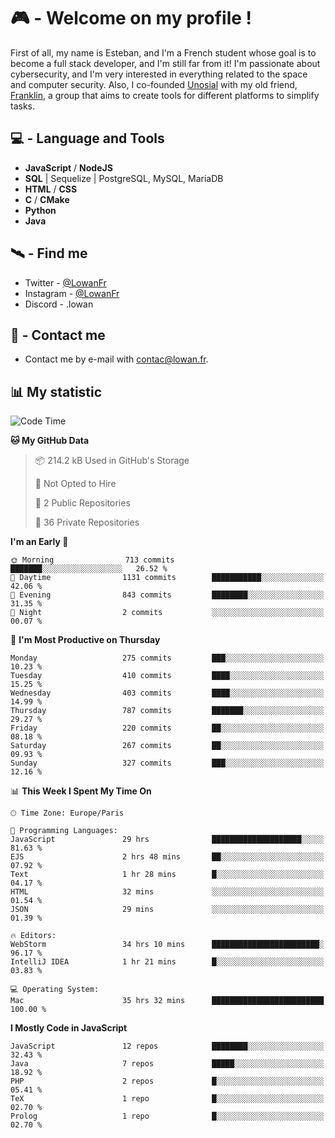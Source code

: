 # 🎮 - Welcome on my profile !
First of all, my name is Esteban, and I'm a French student whose goal is to become a full stack developer, and I'm still far from it!
I'm passionate about cybersecurity, and I'm very interested in everything related to the space and computer security.
Also, I co-founded [Unosial](https://github.com/Unosial) with my old friend, [Franklin](https://github.com/AbaFranklin/), a group that aims to create tools for different platforms to simplify tasks. 



## 💻 - Language and Tools
- **JavaScript** / **NodeJS**
- **SQL** | Sequelize | PostgreSQL, MySQL, MariaDB
- **HTML** / **CSS**
- **C** / **CMake**
- **Python**
- **Java**

## 🛰️ - Find me

 - Twitter - [@LowanFr](https://twitter.com/LowanFr/)
 - Instagram - [@LowanFr](https://instagram.com/LowanFr)
 - Discord -  .lowan
 
## 📡 - Contact me
 - Contact me by e-mail with [contac@lowan.fr](mailto:contact@lowan.fr).

## 📊 My statistic
<!--START_SECTION:waka-->
![Code Time](http://img.shields.io/badge/Code%20Time-1%2C073%20hrs%2045%20mins-blue)

**🐱 My GitHub Data** 

> 📦 214.2 kB Used in GitHub's Storage 
 > 
> 🚫 Not Opted to Hire
 > 
> 📜 2 Public Repositories 
 > 
> 🔑 36 Private Repositories 
 > 
**I'm an Early 🐤** 

```text
🌞 Morning                713 commits         ███████░░░░░░░░░░░░░░░░░░   26.52 % 
🌆 Daytime                1131 commits        ███████████░░░░░░░░░░░░░░   42.06 % 
🌃 Evening                843 commits         ████████░░░░░░░░░░░░░░░░░   31.35 % 
🌙 Night                  2 commits           ░░░░░░░░░░░░░░░░░░░░░░░░░   00.07 % 
```
📅 **I'm Most Productive on Thursday** 

```text
Monday                   275 commits         ███░░░░░░░░░░░░░░░░░░░░░░   10.23 % 
Tuesday                  410 commits         ████░░░░░░░░░░░░░░░░░░░░░   15.25 % 
Wednesday                403 commits         ████░░░░░░░░░░░░░░░░░░░░░   14.99 % 
Thursday                 787 commits         ███████░░░░░░░░░░░░░░░░░░   29.27 % 
Friday                   220 commits         ██░░░░░░░░░░░░░░░░░░░░░░░   08.18 % 
Saturday                 267 commits         ██░░░░░░░░░░░░░░░░░░░░░░░   09.93 % 
Sunday                   327 commits         ███░░░░░░░░░░░░░░░░░░░░░░   12.16 % 
```


📊 **This Week I Spent My Time On** 

```text
🕑︎ Time Zone: Europe/Paris

💬 Programming Languages: 
JavaScript               29 hrs              ████████████████████░░░░░   81.63 % 
EJS                      2 hrs 48 mins       ██░░░░░░░░░░░░░░░░░░░░░░░   07.92 % 
Text                     1 hr 28 mins        █░░░░░░░░░░░░░░░░░░░░░░░░   04.17 % 
HTML                     32 mins             ░░░░░░░░░░░░░░░░░░░░░░░░░   01.54 % 
JSON                     29 mins             ░░░░░░░░░░░░░░░░░░░░░░░░░   01.39 % 

🔥 Editors: 
WebStorm                 34 hrs 10 mins      ████████████████████████░   96.17 % 
IntelliJ IDEA            1 hr 21 mins        █░░░░░░░░░░░░░░░░░░░░░░░░   03.83 % 

💻 Operating System: 
Mac                      35 hrs 32 mins      █████████████████████████   100.00 % 
```

**I Mostly Code in JavaScript** 

```text
JavaScript               12 repos            ████████░░░░░░░░░░░░░░░░░   32.43 % 
Java                     7 repos             █████░░░░░░░░░░░░░░░░░░░░   18.92 % 
PHP                      2 repos             █░░░░░░░░░░░░░░░░░░░░░░░░   05.41 % 
TeX                      1 repo              █░░░░░░░░░░░░░░░░░░░░░░░░   02.70 % 
Prolog                   1 repo              █░░░░░░░░░░░░░░░░░░░░░░░░   02.70 % 
```




<!--END_SECTION:waka-->
